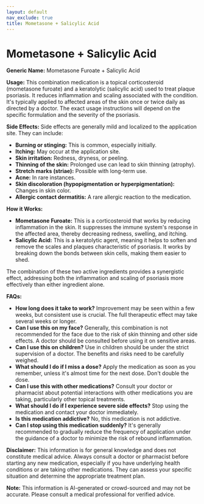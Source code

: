 ```yaml
---
layout: default
nav_exclude: true
title: Mometasone + Salicylic Acid
---
```


# Mometasone + Salicylic Acid

**Generic Name:** Mometasone Furoate + Salicylic Acid

**Usage:** This combination medication is a topical corticosteroid (mometasone furoate) and a keratolytic (salicylic acid) used to treat plaque psoriasis.  It reduces inflammation and scaling associated with the condition.  It's typically applied to affected areas of the skin once or twice daily as directed by a doctor.  The exact usage instructions will depend on the specific formulation and the severity of the psoriasis.

**Side Effects:**  Side effects are generally mild and localized to the application site.  They can include:

* **Burning or stinging:**  This is common, especially initially.
* **Itching:**  May occur at the application site.
* **Skin irritation:**  Redness, dryness, or peeling.
* **Thinning of the skin:**  Prolonged use can lead to skin thinning (atrophy).
* **Stretch marks (striae):**  Possible with long-term use.
* **Acne:** In rare instances.
* **Skin discoloration (hypopigmentation or hyperpigmentation):**  Changes in skin color.
* **Allergic contact dermatitis:** A rare allergic reaction to the medication.


**How it Works:**

* **Mometasone Furoate:** This is a corticosteroid that works by reducing inflammation in the skin. It suppresses the immune system's response in the affected area, thereby decreasing redness, swelling, and itching.
* **Salicylic Acid:** This is a keratolytic agent, meaning it helps to soften and remove the scales and plaques characteristic of psoriasis. It works by breaking down the bonds between skin cells, making them easier to shed.

The combination of these two active ingredients provides a synergistic effect, addressing both the inflammation and scaling of psoriasis more effectively than either ingredient alone.


**FAQs:**

* **How long does it take to work?**  Improvement may be seen within a few weeks, but consistent use is crucial.  The full therapeutic effect may take several weeks or longer.
* **Can I use this on my face?**  Generally, this combination is not recommended for the face due to the risk of skin thinning and other side effects.  A doctor should be consulted before using it on sensitive areas.
* **Can I use this on children?**  Use in children should be under the strict supervision of a doctor.  The benefits and risks need to be carefully weighed.
* **What should I do if I miss a dose?**  Apply the medication as soon as you remember, unless it's almost time for the next dose. Don't double the dose.
* **Can I use this with other medications?** Consult your doctor or pharmacist about potential interactions with other medications you are taking, particularly other topical treatments.
* **What should I do if I experience severe side effects?** Stop using the medication and contact your doctor immediately.
* **Is this medication addictive?** No, this medication is not addictive.
* **Can I stop using this medication suddenly?**  It's generally recommended to gradually reduce the frequency of application under the guidance of a doctor to minimize the risk of rebound inflammation.


**Disclaimer:** This information is for general knowledge and does not constitute medical advice. Always consult a doctor or pharmacist before starting any new medication, especially if you have underlying health conditions or are taking other medications.  They can assess your specific situation and determine the appropriate treatment plan.


**Note:** This information is AI-generated or crowd-sourced and may not be accurate. Please consult a medical professional for verified advice.
